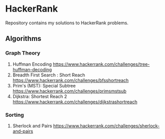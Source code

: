 # HackerRank
Repository contains my solutions to HackerRank problems. 

## Algorithms
### Graph Theory
1. Huffman Encoding
https://www.hackerrank.com/challenges/tree-huffman-decoding
2. Breadth First Search : Short Reach
https://www.hackerrank.com/challenges/bfsshortreach
3. Prim's (MST): Special Subtree 
https://www.hackerrank.com/challenges/primsmstsub
4. Dijkstra: Shortest Reach 2 
https://www.hackerrank.com/challenges/dijkstrashortreach

### Sorting
1. Sherlock and Pairs
https://www.hackerrank.com/challenges/sherlock-and-pairs
